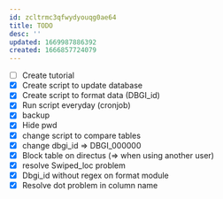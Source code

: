 ```yaml
---
id: zcltrmc3qfwydyouqg0ae64
title: TODO
desc: ''
updated: 1669987886392
created: 1666857724079
---
```


- [ ] Create tutorial
- [x] Create script to update database
- [x] Create script to format data (DBGI_id)
- [x] Run script everyday (cronjob)
- [x] backup
- [x] Hide pwd
- [x] change script to compare tables
- [x] change dbgi_id => DBGI_000000
- [x] Block table on directus (=> when using another user)
- [x] resolve Swiped_loc problem
- [x] Dbgi_id without regex on format module
- [x] Resolve dot problem in column name